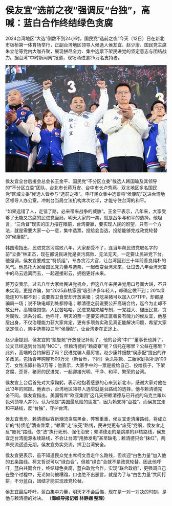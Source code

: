# 侯友宜“选前之夜”强调反“台独”，高喊：蓝白合作终结绿色贪腐

2024台湾地区“大选”倒数不到24小时，国民党“选前之夜”今天（12日）日在新北市板桥第一体育场举行，正副台湾地区领导人候选人侯友宜、赵少康、国民党主席朱立伦等党内大咖齐聚，展现拼尽全力、集中选票下架民进党的坚定意志与团结战力。据台湾“中时新闻网”报道，现场涌进逾25万名支持者。

![ae302f6c7b2bee7980edf5bd2490b36f.jpg](https://raw.githubusercontent.com/qqhsx/qqnews_image/main/2024/01/12/侯友宜“选前之夜”强调反“台独”，高喊：蓝白合作终结绿色贪腐/ae302f6c7b2bee7980edf5bd2490b36f.jpg)

侯友宜全台后援会总会长王金平、国民党“不分区立委”候选人韩国瑜及其领导的“不分区立委”团队、台北市长蒋万安、台中市长卢秀燕、双北地区多名国民党“区域立委”候选人皆参与“选前之夜”。呼吁民众集中选票将“侯康配”送进台湾地区领导人办公室，冲刺台当局立法机构席次过半，才能守住台湾的和平。

“如果选错了人，走错了路，必来带来战争的威胁”。王金平表示，八年来，大家受够了无能又贪腐的民进党当局，明天大家的一票，就是战争与和平的选择。他坦言，“三角督”现实的压力摆在眼前，台湾要赢，要实现人民的盼望，只有一个方法，就是需要大家一心一意，集中选票，投给会当选，投给能够完成政党轮替的“侯康配”。

韩国瑜指出，民进党贪污腐败八年，大家都受不了，连当年帮民进党取名字的前“立委”林正杰，现在都说民进党是贪污腐败、无法无天，一定要让民进党下台。他强调，侯友宜要成立“特侦组”，专办贪污大官，让台湾回到三十年前善良纯朴的风气。他恳托大家给国民党力量与选票，一起改变台湾未来，让过去八年台湾天空中的乌云远离而去，一起迎接彩云，拥抱更好未来。

蒋万安表示，过去八年大家给民进党机会，但这八年来民进党用口号画大饼，不只未实现，更是诈骗，如“2025非核家园”吸引许多年轻人，却确定做不到；20%绿能连10%都不到；说要捍卫食安却开放莱猪；说吃莱猪可以加入CPTPP，却都是骗局一场；说不缺电却到处都停电；赖清德之前说要公开高端合约，迄今为止却不敢公开。高端赚饱饱，人民苦哈哈，民进党越来越专制，一党独大、碾压民意、贪污腐败、派系分赃。他呼吁，明天的票一定要支持正直善良有魄力的侯友宜，他基层出身，不仅治理能力获大家肯定，更有多项务实政见真正能解决问题，希望大家坚定信心，集中选票投三号“侯康配”，让台湾走在正途上。

赵少康提到，侯友宜的“凯旋苑”开放登记补助了，他的台湾“中广”董事长也辞了，公文已经送到台当局“NCC”，但赖清德的“赖皮寮”呢？信托在哪里？公益在哪里？此外，高端的合约解密了吗？民进党骗人最厉害。赵少康并细数“侯康配”提出的许多政见，包括青年购屋1500万元（新台币，下同）免头期款、三胎家庭拟补助100万、女性冻卵补贴3万等；他表示，大家手中的一票是投给自己、投给孩子，下架贪腐、歪哥、猪哥的民进党，一起迎接光明、干净、和平、繁荣的台湾。

侯友宜上台后首先对大家鞠躬，表示他抱着感恩的心来到新北市，感谢大家对他在此13年的照顾。他表示，台湾地区领导人选举就是台路线的选择，他与赖清德完全不同。侯友宜指出，美国智库“欧亚集团”这几天把赖清德与已开战的乌克兰跟以色列领导人并列，认为他是“美国最危险的朋友”，因为赖支持“台独”，而侯友宜走和平路线，反“台独”，守护台湾。

侯友宜表示，赖清德纵容新潮流贪腐黑金，弊案重重，侯友宜走清廉路线，将成立新的“特侦组”清查弊案；“赖萧”走“废死”路线，民进党更有“废死”党纲，侯友宜走反“废死”路线，依“法”执行死刑、强化治安；赖清德走的是跳票的非核路线，侯友宜走台湾能源永续路线，不会让台湾“用肺发电”甚至缺电；赖清德只会“抹红”，两岸交流遥遥无期，侯友宜务实交流，捍卫台湾安全。

侯友宜更表示，虽不知道民众党主席柯文哲走什么路线，但欢迎“白色力量”加入他的五条路线。柯文哲说可以“绿白合”，但若“绿白”合就不是政党轮替。因此他呼吁，蓝白共同合作，终结绿色贪腐，蓝白政党合作，实现“联合政府”，更强调自己在整个过程中，无论如何被糟蹋，口也绝不出恶言，就是为了与“白色力量”共同打拼，不分蓝白，团结才能实现政党轮替。

侯友宜最后呼吁，蓝白集中力量，明天才不会后悔，现在是一对一对决的时刻，是他与赖清德的对决。 **（海峡导报记者 林静娴 整理）**

